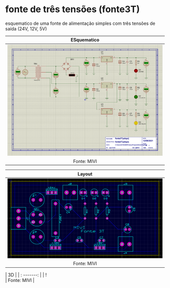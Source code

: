 # fonte de três tensões (fonte3T)

esquematico de uma fonte de alimentação simples com três tensões de saída (24V, 12V, 5V)

| ESquematico | 
| :-------: |
| ![Esquemático](https://github.com/MillenaFerreira/fonte3T/blob/main/fonte3T.PNG) |               
| Fonte: MIVI |

| Layout | 
| :-------: |
| ![Esquemático](https://github.com/MillenaFerreira/fonte3T/blob/main/layout.PNG)               
| Fonte: MIVI |

| 3D |
| : -------: |
| !               
| Fonte: MIVI |
